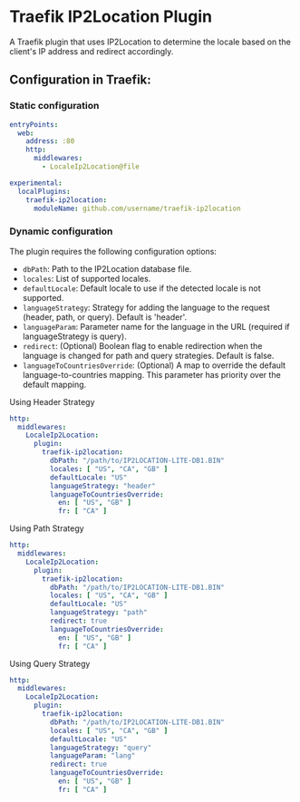 # Traefik IP2Location Plugin

A Traefik plugin that uses IP2Location to determine the locale based on the client's IP address and redirect
accordingly.

## Configuration in Traefik:

### Static configuration

```yaml
entryPoints:
  web:
    address: :80
    http:
      middlewares:
        - LocaleIp2Location@file

experimental:
  localPlugins:
    traefik-ip2location:
      moduleName: github.com/username/traefik-ip2location
```

### Dynamic configuration

The plugin requires the following configuration options:

- `dbPath`: Path to the IP2Location database file.
- `locales`: List of supported locales.
- `defaultLocale`: Default locale to use if the detected locale is not supported.
- `languageStrategy`: Strategy for adding the language to the request (header, path, or query). Default is 'header'.
- `languageParam`: Parameter name for the language in the URL (required if languageStrategy is query).
- `redirect`: (Optional) Boolean flag to enable redirection when the language is changed for path and query strategies. Default is false.
- `languageToCountriesOverride`: (Optional) A map to override the default language-to-countries mapping. This parameter
  has priority over the default mapping.

Using Header Strategy

```yaml
http:
  middlewares:
    LocaleIp2Location:
      plugin:
        traefik-ip2location:
          dbPath: "/path/to/IP2LOCATION-LITE-DB1.BIN"
          locales: [ "US", "CA", "GB" ]
          defaultLocale: "US"
          languageStrategy: "header"
          languageToCountriesOverride:
            en: [ "US", "GB" ]
            fr: [ "CA" ]
```

Using Path Strategy

```yaml
http:
  middlewares:
    LocaleIp2Location:
      plugin:
        traefik-ip2location:
          dbPath: "/path/to/IP2LOCATION-LITE-DB1.BIN"
          locales: [ "US", "CA", "GB" ]
          defaultLocale: "US"
          languageStrategy: "path"
          redirect: true
          languageToCountriesOverride:
            en: [ "US", "GB" ]
            fr: [ "CA" ]
```

Using Query Strategy

```yaml
http:
  middlewares:
    LocaleIp2Location:
      plugin:
        traefik-ip2location:
          dbPath: "/path/to/IP2LOCATION-LITE-DB1.BIN"
          locales: [ "US", "CA", "GB" ]
          defaultLocale: "US"
          languageStrategy: "query"
          languageParam: "lang"
          redirect: true
          languageToCountriesOverride:
            en: [ "US", "GB" ]
            fr: [ "CA" ]
```
